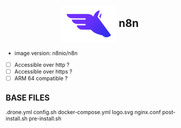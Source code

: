 <h1 align="center">
  <picture>
    <img align="center" alt="Pegaz" src="./logo.svg" height="100">
  </picture>
  n8n
</h1>

- image version: n8nio/n8n
- [ ] Accessible over http ?
- [ ] Accessible over https ?
- [ ] ARM 64 compatible ?

## BASE FILES

.drone.yml config.sh docker-compose.yml logo.svg nginx.conf post-install.sh pre-install.sh
